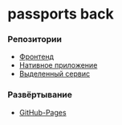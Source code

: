 # passports  back
### Репозитории
- [Фронтенд](https://github.com/AlekseyAfanasyev/Passports_system_front)
- [Нативное приложение](https://github.com/pluxaaa/orbits-native)
- [Выделенный сервис](https://github.com/AlekseyAfanasyev/passports-native)

### Развёртывание
- [GitHub-Pages](https://alekseyafanasyev.github.io/Passports_system_front/)

